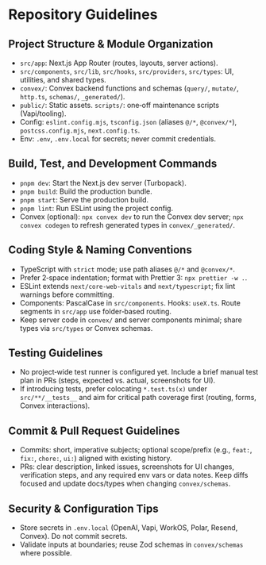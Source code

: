 # Repository Guidelines

## Project Structure & Module Organization
- `src/app`: Next.js App Router (routes, layouts, server actions).
- `src/components`, `src/lib`, `src/hooks`, `src/providers`, `src/types`: UI, utilities, and shared types.
- `convex/`: Convex backend functions and schemas (`query/`, `mutate/`, `http.ts`, `schemas/`, `_generated/`).
- `public/`: Static assets. `scripts/`: one‑off maintenance scripts (Vapi/tooling).
- Config: `eslint.config.mjs`, `tsconfig.json` (aliases `@/*`, `@convex/*`), `postcss.config.mjs`, `next.config.ts`.
- Env: `.env`, `.env.local` for secrets; never commit credentials.

## Build, Test, and Development Commands
- `pnpm dev`: Start the Next.js dev server (Turbopack).
- `pnpm build`: Build the production bundle.
- `pnpm start`: Serve the production build.
- `pnpm lint`: Run ESLint using the project config.
- Convex (optional): `npx convex dev` to run the Convex dev server; `npx convex codegen` to refresh generated types in `convex/_generated/`.

## Coding Style & Naming Conventions
- TypeScript with `strict` mode; use path aliases `@/*` and `@convex/*`.
- Prefer 2‑space indentation; format with Prettier 3: `npx prettier -w .`.
- ESLint extends `next/core-web-vitals` and `next/typescript`; fix lint warnings before committing.
- Components: PascalCase in `src/components`. Hooks: `useX.ts`. Route segments in `src/app` use folder‑based routing.
- Keep server code in `convex/` and server components minimal; share types via `src/types` or Convex schemas.

## Testing Guidelines
- No project‑wide test runner is configured yet. Include a brief manual test plan in PRs (steps, expected vs. actual, screenshots for UI).
- If introducing tests, prefer colocating `*.test.ts(x)` under `src/**/__tests__` and aim for critical path coverage first (routing, forms, Convex interactions).

## Commit & Pull Request Guidelines
- Commits: short, imperative subjects; optional scope/prefix (e.g., `feat:`, `fix:`, `chore:`, `ui:`) aligned with existing history.
- PRs: clear description, linked issues, screenshots for UI changes, verification steps, and any required env vars or data notes. Keep diffs focused and update docs/types when changing `convex/schemas`.

## Security & Configuration Tips
- Store secrets in `.env.local` (OpenAI, Vapi, WorkOS, Polar, Resend, Convex). Do not commit secrets.
- Validate inputs at boundaries; reuse Zod schemas in `convex/schemas` where possible.
